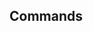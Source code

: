 <!-- Space: Hammerspoon -->
<!-- Parent: Project -->
<!-- Title: Commands -->

<!-- Label: Hammerspoon -->
<!-- Label: Project -->
<!-- Label: Commands -->
<!-- Include: docs/disclaimer.md -->
<!-- Include: ac:toc -->

## Commands
